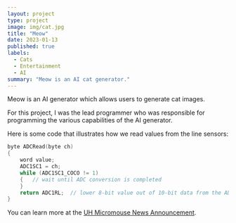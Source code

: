 ```yaml
---
layout: project
type: project
image: img/cat.jpg
title: "Meow"
date: 2023-01-13
published: true
labels:
  - Cats
  - Entertainment
  - AI
summary: "Meow is an AI cat generator."
---
```


Meow is an AI generator which allows users to generate cat images.

For this project, I was the lead programmer who was responsible for programming the various capabilities of the AI generator.

Here is some code that illustrates how we read values from the line sensors:

```cpp
byte ADCRead(byte ch)
{
    word value;
    ADC1SC1 = ch;
    while (ADC1SC1_COCO != 1)
    {   // wait until ADC conversion is completed   
    }
    return ADC1RL;  // lower 8-bit value out of 10-bit data from the ADC
}
```

You can learn more at the [UH Micromouse News Announcement](https://manoa.hawaii.edu/news/article.php?aId=2857).
